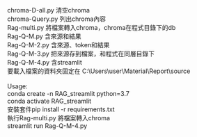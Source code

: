 chroma-D-all.py 清空chroma <br>
chroma-Query.py 列出chroma內容 <br>
Rag-multi.py  將檔案轉入chroma，chroma在程式目錄下的db <br>
Rag-Q-M.py     含來源和結果 <br>
Rag-Q-M-2.py 含來源、token和結果 <br>
Rag-Q-M-3.py  把來源存到檔案，和程式在同層目錄下 <br>
Rag-Q-M-4.py  含streamlit <br>
要載入檔案的資料夾固定在 C:\Users\user\Material\Report\source <br>
 <br>
Usage: <br>
conda create -n RAG_streamlit python=3.7 <br>
conda activate RAG_streamlit <br>
安裝套件pip install -r requirements.txt <br>
執行Rag-multi.py  將檔案轉入chroma <br>
streamlit run Rag-Q-M-4.py <br>
